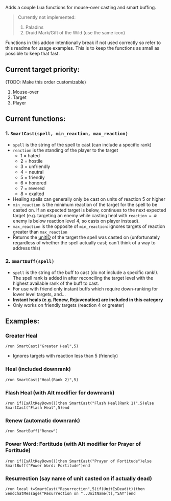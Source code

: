 Adds a couple Lua functions for mouse-over casting and smart buffing.

>   Currently not implemented:
>   1.  Paladins
>   2.  Druid Mark/Gift of the Wild (use the same icon)

Functions in this addon intentionally break if not used correctly so refer to
this readme for usage examples. This is to keep the functions as small as
possible to keep that fast.

## Current target priority:

(TODO: Make this order customizable)

1.  Mouse-over
2.  Target
3.  Player

## Current functions:

### 1. `SmartCast(spell, min_reaction, max_reaction)`
-   `spell` is the string of the spell to cast (can include a specific rank)
-   `reaction` is the standing of the player to the target
    -   1 = hated
    -   2 = hostile
    -   3 = unfriendly
    -   4 = neutral
    -   5 = friendly
    -   6 = honored
    -   7 = revered
    -   8 = exalted
-   Healing spells can generally only be cast on units of reaction 5 or higher
-   `min_reaction` is the minimum reaction of the target for the spell to be
    casted on. If an expected target is below, continues to the next expected
    target (e.g. targeting an enemy while casting heal with `reaction = 4`:
    enemy is below reaction level 4, so casts on player instead).
-   `max_reaction` is the opposite of `min_reaction`: ignores targets of
    reaction greater than `max_reaction`
-   Returns the [unitID](http://wowprogramming.com/docs/api_types#unitID) of
    the target the spell was casted on (unfortunately regardless of whether the
    spell actually cast; can't think of a way to address this)

### 2. `SmartBuff(spell)`
-   `spell` is the string of the buff to cast (do not include a specific
    rank!). The spell rank is added in after reconciling the target level with
    the highest available rank of the buff to cast.
-   For use with friend only instant buffs which require down-ranking for lower
    level targets, and...
-   **Instant heals (e.g. Renew, Rejuvenation) are included in this category**
-   Only works on friendly targets (reaction 4 or greater)

## Examples:

### Greater Heal
```
/run SmartCast("Greater Heal",5)
```
-   Ignores targets with reaction less than 5 (friendly)

### Heal (included downrank)
```
/run SmartCast("Heal(Rank 2)",5)
```

### Flash Heal (with Alt modifier for downrank)
```
/run if(IsAltKeyDown())then SmartCast("Flash Heal(Rank 1)",5)else SmartCast("Flash Heal",5)end
```

### Renew (automatic downrank)
```
/run SmartBuff("Renew")
```

### Power Word: Fortitude (with Alt modifier for Prayer of Fortitude)
```
/run if(IsAltKeyDown())then SmartCast("Prayer of Fortitude")else SmartBuff("Power Word: Fortitude")end
```

### Resurrection (say name of unit casted on if actually dead)
```
/run local t=SmartCast("Resurrection",5)if(UnitIsDead(t))then SendChatMessage("Resurrection on "..UnitName(t),"SAY")end
```


